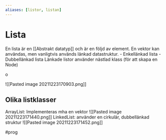 ```yaml
---
aliases: [listor, listan]
---
```

# Lista 
En lista är en [[Abstrakt datatyp]] och är en följd av element.
En vektor kan användas, men vanligtvis används länkad datastruktur. 
		- Enkellänkad lista 
		- Dubbellänkad lista
Länkade listor använder nästlad klass (för att skapa en Node)

o

![[Pasted image 20211223170903.png]]

## Olika listklasser
ArrayList: Implementeras mha en vektor
![[Pasted image 20211223171440.png]]
LinkedList: använder en cirkulär, dubbellänkad struktur
![[Pasted image 20211223171452.png]]

#prog 

